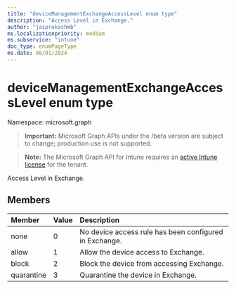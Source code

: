 ```yaml
---
title: "deviceManagementExchangeAccessLevel enum type"
description: "Access Level in Exchange."
author: "jaiprakashmb"
ms.localizationpriority: medium
ms.subservice: "intune"
doc_type: enumPageType
ms.date: 08/01/2024
---
```


# deviceManagementExchangeAccessLevel enum type

Namespace: microsoft.graph

> **Important:** Microsoft Graph APIs under the /beta version are subject to change; production use is not supported.

> **Note:** The Microsoft Graph API for Intune requires an [active Intune license](https://go.microsoft.com/fwlink/?linkid=839381) for the tenant.

Access Level in Exchange.

## Members
|Member|Value|Description|
|:---|:---|:---|
|none|0|No device access rule has been configured in Exchange.|
|allow|1|Allow the device access to Exchange.|
|block|2|Block the device from accessing Exchange.|
|quarantine|3|Quarantine the device in Exchange.|
